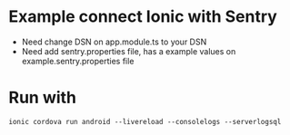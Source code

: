 # Example connect Ionic with Sentry

- Need change DSN on app.module.ts to your DSN
- Need add sentry.properties file, has a example values on example.sentry.properties file

# Run with

```
ionic cordova run android --livereload --consolelogs --serverlogsql
```
